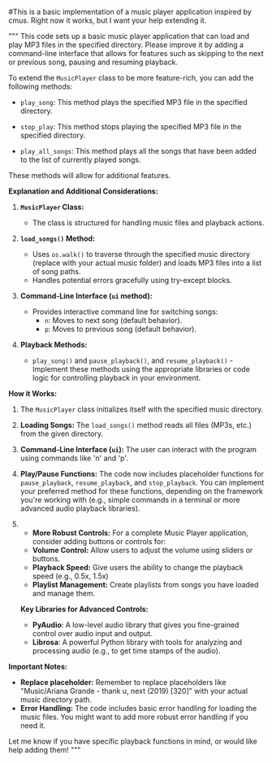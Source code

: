 #This is a basic implementation of a music player application inspired by cmus. Right now it works, but I want your help extending it.

"""
This code sets up a basic music player application that can load and play MP3 files in the specified directory. 
Please improve it by adding a command-line interface that allows for features such as skipping to the next or previous song, pausing and resuming playback.


To extend the `MusicPlayer` class to be more feature-rich, you can add the following methods:

  * `play_song`: This method plays the specified MP3 file in the specified directory.
  
  * `stop_play`: This method stops playing the specified MP3 file in the specified directory.

  * `play_all_songs`: This method plays all the songs that have been added to the list of currently played songs.

These methods will allow for additional features.


**Explanation and Additional Considerations:**

1. **`MusicPlayer` Class:**
   * The class is structured for handling music files and playback actions.

2. **`load_songs()` Method:** 
   * Uses `os.walk()` to traverse through the specified music directory (replace with your actual music folder) and loads MP3 files into a list of song paths.  
   * Handles potential errors gracefully using try-except blocks.

3. **Command-Line Interface (`ui` method):**
   * Provides interactive command line for switching songs:
       * `n`: Moves to next song (default behavior).
       * `p`: Moves to previous song (default behavior). 

4. **Playback Methods:** 
    *  `play_song()` and `pause_playback()`, and `resume_playback()` - Implement these methods using the appropriate libraries or code logic for controlling playback in your environment. 

**How it Works:**
1. The `MusicPlayer` class initializes itself with the specified music directory.
2. **Loading Songs:** The `load_songs()` method reads all files (MP3s, etc.) from the given directory. 
3.  **Command-Line Interface (`ui`):** The user can interact with the program using commands like 'n' and 'p'.

5. **Play/Pause Functions:**  The code now includes placeholder functions for `pause_playback`, `resume_playback`, and `stop_playback`.  You can implement your preferred method for these functions, depending on the framework you're working with (e.g., simple commands in a terminal or more advanced audio playback libraries).

6. * **More Robust Controls:** For a complete Music Player application, consider adding buttons or controls for:
    * **Volume Control:**  Allow users to adjust the volume using sliders or buttons.
    * **Playback Speed:**  Give users the ability to change the playback speed (e.g., 0.5x, 1.5x)
    * **Playlist Management:** Create playlists from songs you have loaded and manage them. 

    **Key Libraries for Advanced Controls:**

    * **PyAudio**: A low-level audio library that gives you fine-grained control over audio input and output.
    * **Librosa**:  A powerful Python library with tools for analyzing and processing audio (e.g., to get time stamps of the audio).

**Important Notes:**

* **Replace placeholder:** Remember to replace placeholders like "Music/Ariana Grande - thank u, next (2019) [320]" with your actual music directory path.  
* **Error Handling:** The code includes basic error handling for loading the music files. You might want to add more robust error handling if you need it. 


Let me know if you have specific playback functions in mind, or would like help adding them!
"""